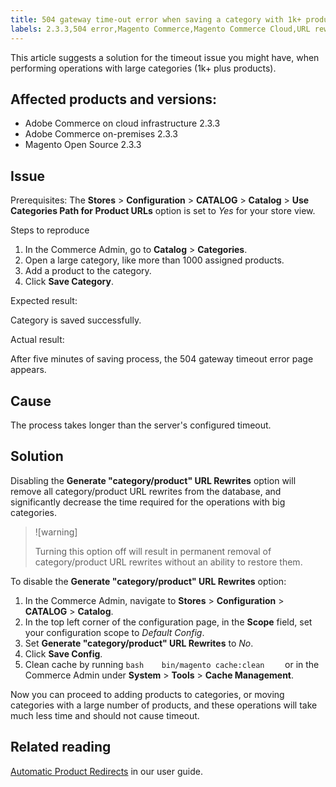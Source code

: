 ```yaml
---
title: 504 gateway time-out error when saving a category with 1k+ products
labels: 2.3.3,504 error,Magento Commerce,Magento Commerce Cloud,URL rewrites,how to,products,time-out,timeout,Adobe Commerce,Magento,cloud infrastructure,on-premises,Magento Open Source
---
```


This article suggests a solution for the timeout issue you might have, when performing operations with large categories (1k+ plus products).

## Affected products and versions:

* Adobe Commerce on cloud infrastructure 2.3.3
* Adobe Commerce on-premises 2.3.3
* Magento Open Source 2.3.3

## Issue

Prerequisites: The **Stores** > **Configuration** > **CATALOG** > **Catalog** > **Use Categories Path for Product URLs** option is set to *Yes* for your store view.

 <span class="wysiwyg-underline">Steps to reproduce</span>

1. In the Commerce Admin, go to **Catalog** > **Categories**.
1. Open a large category, like more than 1000 assigned products.
1. Add a product to the category.
1. Click **Save Category**.

 <span class="wysiwyg-underline">Expected result:</span>

Category is saved successfully.

 <span class="wysiwyg-underline">Actual result:</span>

After five minutes of saving process, the 504 gateway timeout error page appears.

## Cause

The process takes longer than the server's configured timeout.

## Solution

Disabling the **Generate "category/product" URL Rewrites** option will remove all category/product URL rewrites from the database, and significantly decrease the time required for the operations with big categories.

>![warning]
>
>Turning this option off will result in permanent removal of category/product URL rewrites without an ability to restore them.

To disable the **Generate "category/product" URL Rewrites** option:

1. In the Commerce Admin, navigate to **Stores** > **Configuration** > **CATALOG** > **Catalog**.
1. In the top left corner of the configuration page, in the **Scope** field, set your configuration scope to *Default Config*.
1. Set **Generate "category/product" URL Rewrites** to *No*.
1. Click **Save Config**.
1. Clean cache by running    ```bash    bin/magento cache:clean    ```    or in the Commerce Admin under **System** > **Tools** > **Cache Management**.

Now you can proceed to adding products to categories, or moving categories with a large number of products, and these operations will take much less time and should not cause timeout.

## Related reading

[Automatic Product Redirects](https://docs.magento.com/user-guide/v2.3/marketing/url-redirect-product-automatic.html) in our user guide.
